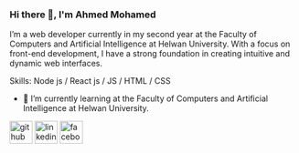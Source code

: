 ### Hi there 👋, I'm Ahmed Mohamed
I’m a web developer currently in my second year at the Faculty of Computers and Artificial Intelligence at Helwan University. With a focus on front-end development, I have a strong foundation in creating intuitive and dynamic web interfaces. 

Skills: Node js / React js / JS / HTML / CSS

- 🌱 I’m currently learning at the Faculty of Computers and Artificial Intelligence at Helwan University. 


[<img src='https://cdn.jsdelivr.net/npm/simple-icons@3.0.1/icons/github.svg' alt='github' height='40'>](https://github.com/https://github.com/Ahmed-Soliman33)  [<img src='https://cdn.jsdelivr.net/npm/simple-icons@3.0.1/icons/linkedin.svg' alt='linkedin' height='40'>](https://www.linkedin.com/in/www.linkedin.com/in/ahmed-soliman-19901b325/)  [<img src='https://cdn.jsdelivr.net/npm/simple-icons@3.0.1/icons/facebook.svg' alt='facebook' height='40'>](https://www.facebook.com/www.facebook.com/570ahmedelfares/)  

